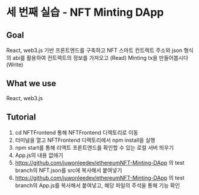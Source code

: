 # 세 번째 실습 - NFT Minting DApp

## Goal

React, web3.js 기반 프론트엔드를 구축하고 NFT 스마트 컨트렉트 주소와 json 형식의 abi를 활용하여 컨트렉트의 정보를 가져오고 (Read) Minting tx을 만들어봅시다 (Write)

## What we use

React, web3.js

## Tutorial

1. cd NFTFrontend 통해 NFTFrontend 디렉토리로 이동
2. 터미널을 열고 NFTFrontend 디렉토리에서 npm install을 실행
3. npm start를 통해 리액트 프론트엔드를 확인할 수 있는 로컬 서버 띄우기
4. App.js의 내용 없애기
5. https://github.com/juwonleedev/ethereumNFT-Minting-DApp 의 test branch의 NFT.json를 src에 복사해서 붙여넣기
6. https://github.com/juwonleedev/ethereumNFT-Minting-DApp 의 test branch의 App.js를 복사해서 붙여넣고, 해당 파일의 주석을 통해 기능 확인
